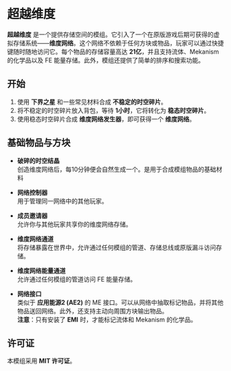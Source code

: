 # 超越维度

**超越维度** 是一个提供存储空间的模组。它引入了一个在原版游戏后期可获得的虚拟存储系统——**维度网络**。这个网络不依赖于任何方块或物品，玩家可以通过快捷键随时随地访问它。每个物品的存储容量高达 **21亿**，并且支持流体、Mekanism 的化学品以及 FE 能量存储。此外，模组还提供了简单的排序和搜索功能。

## 开始

1. 使用 **下界之星** 和一些常见材料合成 **不稳定的时空碎片**。
2. 将不稳定的时空碎片放入背包，等待 **1小时**，它将转化为 **稳态时空碎片**。
3. 使用稳态时空碎片合成 **维度网络发生器**，即可获得一个 **维度网络**。

## 基础物品与方块

- **破碎的时空结晶**  
  创造维度网络后，每10分钟便会自然生成一个。是用于合成模组物品的基础材料

- **网络控制器**  
  用于管理同一网络中的其他玩家。

- **成员邀请器**  
  允许你与其他玩家共享你的维度网络存储。

- **维度网络通道**  
  将存储暴露在世界中，允许通过任何模组的管道、存储总线或原版漏斗访问存储。

- **维度网络能量通道**  
  允许通过任何模组的管道访问 FE 能量存储。

- **网络接口**  
  类似于 **应用能源2 (AE2)** 的 ME 接口。可以从网络中抽取标记物品，并将其他物品送回网络。此外，还支持主动向周围方块输出物品。  
  **注意**：只有安装了 **EMI** 时，才能标记流体和 Mekanism 的化学品。

## 许可证

本模组采用 **MIT 许可证**。